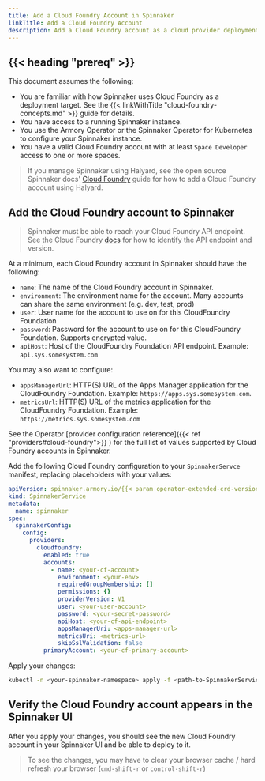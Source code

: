```yaml
---
title: Add a Cloud Foundry Account in Spinnaker
linkTitle: Add a Cloud Foundry Account
description: Add a Cloud Foundry account as a cloud provider deployment target in Spinnaker so you can deploy applications to that Cloud Foundry location.
---
```


## {{< heading "prereq" >}}

This document assumes the following:

* You are familiar with how Spinnaker uses Cloud Foundry as a deployment target. See the {{< linkWithTitle "cloud-foundry-concepts.md" >}} guide for details.
* You have access to a running Spinnaker instance.
* You use the Armory Operator or the Spinnaker Operator for Kubernetes to configure your Spinnaker instance.
* You have a valid Cloud Foundry account with at least `Space Developer` access to one or more spaces.

> If you manage Spinnaker using Halyard, see the open source Spinnaker docs' [Cloud Foundry](https://spinnaker.io/setup/install/providers/cf/) guide for how to add a Cloud Foundry account using Halyard.

## Add the Cloud Foundry account to Spinnaker

> Spinnaker must be able to reach your Cloud Foundry API endpoint. See the Cloud Foundry [docs](https://docs.cloudfoundry.org/running/cf-api-endpoint.html) for how to identify the API endpoint and version.

At a minimum, each Cloud Foundry account in Spinnaker should have the following:

* `name`: The name of the Cloud Foundry account in Spinnaker.
* `environment`: The environment name for the account. Many accounts can share the same environment (e.g. dev, test, prod)
* `user`: User name for the account to use on for this CloudFoundry Foundation
* `password`: Password for the account to use on for this CloudFoundry Foundation. Supports encrypted value.
* `apiHost`: Host of the CloudFoundry Foundation API endpoint. Example: `api.sys.somesystem.com`

You may also want to configure:

* `appsManagerUrl`: HTTP(S) URL of the Apps Manager application for the CloudFoundry Foundation. Example: `https://apps.sys.somesystem.com`.
* `metricsUrl`: HTTP(S) URL of the metrics application for the CloudFoundry Foundation. Example: `https://metrics.sys.somesystem.com`

See the Operator [provider configuration reference]({{< ref "providers#cloud-foundry">}} ) for the full list of values supported by Cloud Foundry accounts in Spinnaker.

Add the following Cloud Foundry configuration to your `SpinnakerServce` manifest, replacing placeholders with your values:

```yaml
apiVersion: spinnaker.armory.io/{{< param operator-extended-crd-version >}}
kind: SpinnakerService
metadata:
  name: spinnaker
spec:
  spinnakerConfig:
    config:
      providers:
        cloudfoundry:
          enabled: true
          accounts:
            - name: <your-cf-account>
              environment: <your-env>
              requiredGroupMembership: []
              permissions: {}
              providerVersion: V1
              user: <your-user-account>
              password: <your-secret-password>
              apiHost: <your-cf-api-endpoint>
              appsManagerUri: <apps-manager-url>
              metricsUri: <metrics-url>
              skipSslValidation: false
          primaryAccount: <your-cf-primary-account>
```

Apply your changes:

```bash
kubectl -n <your-spinnaker-namespace> apply -f <path-to-SpinnakerService.yml>
```

## Verify the Cloud Foundry account appears in the Spinnaker UI

After you apply your changes, you should see the new Cloud Foundry account in your Spinnaker UI and be able to deploy to it.

>To see the changes, you may have to clear your browser cache / hard refresh your browser (`cmd-shift-r` or `control-shift-r`)
